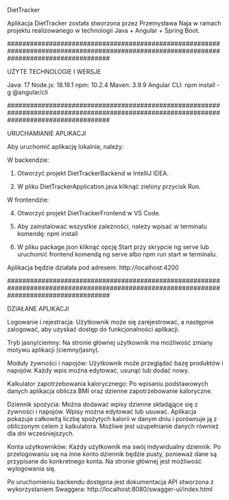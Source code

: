 DietTracker

Aplikacja DietTracker została stworzona przez Przemysława Naja w ramach projektu realizowanego w technologii Java + Angular + Spring Boot.

###########################################################################################################################################

UŻYTE TECHNOLOGIE I WERSJE

Java: 17
Node.js: 18.19.1
npm: 10.2.4
Maven: 3.9.9
Angular CLI: npm install -g @angular/cli

###########################################################################################################################################

URUCHAMIANIE APLIKACJI 

Aby uruchomić aplikację lokalnie, należy:

W backendzie:

1. Otworzyć projekt DietTrackerBackend w IntelliJ IDEA. 

2. W pliku DietTrackerApplication.java kliknąć zielony przycisk Run.

W frontendzie:

4. Otworzyć projekt DietTrackerFrontend w VS Code.

5. Aby zainstalować wszystkie zależności, należy wpisać w terminalu komendę: npm install

6. W pliku package.json kliknąć opcję Start przy skrypcie ng serve lub uruchomić frontend komendą ng serve albo npm run start w terminalu.

Aplikacja będzie działała pod adresem: http://localhost:4200

###########################################################################################################################################

DZIAŁANE APLIKACJI

Logowanie i rejestracja: Użytkownik może się zarejestrować, a następnie zalogować, aby uzyskać dostęp do funkcjonalności aplikacji.

Tryb jasny/ciemny: Na stronie głównej użytkownik ma możliwość zmiany motywu aplikacji (ciemny/jasny).

Moduły żywności i napojów: Użytkownik może przeglądać bazę produktów i napojów.
			   Każdy wpis można edytować, usunąć lub dodać nowy.

Kalkulator zapotrzebowania kalorycznego: Po wpisaniu podstawowych danych aplikacja oblicza BMI oraz dzienne zapotrzebowanie kaloryczne.

Dziennik spożycia: Można dodawać wpisy dzienne składąjące się z żywności i napojów.
		   Wpisy można edytować lub usuwać.
		   Aplikacja pokazuje całkowitą liczbę spożytych kalorii w danym dniu i porównuje ją z obliczonym celem z kalkulatora.
		   Możliwe jest uzupełnianie danych również dla dni wcześniejszych.

Konta użytkowników: Każdy użytkownik ma swój indywidualny dziennik.
		    Po przelogowaniu się na inne konto dziennik będzie pusty, ponieważ dane są przypisane do konkretnego konta.
		    Na stronie głównej jest możliwość wylogowania się.

Po uruchomieniu backendu dostępna jest dokumentacja API stworzona z wykorzystaniem Swaggera: http://localhost:8080/swagger-ui/index.html


